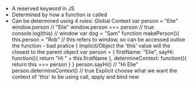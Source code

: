 - A reserved keyword in JS
- Determined by how a function is called
- Can be determined using 4 rules:
    Global Context
        var person = "Elie"
        window.person               // "Elie"
        window.person === person    // true
        console.log(this)           // window
        var dog = "Sam"
        function makePerson(){
            this.person = "Rob" // this refers to window, so can be accessed outise the function - bad pratice
        }
    Implicit/Object
        the 'this' value will the closest to the parent object
        var person = {
            firstName: "Elie",
            sayHi: function(){
                return "Hi " + this.firstName
            },
            determineContext: function(){
                return this === person
            }
        }
        person.sayHi() // "Hi Elie"
        person.determineContext()  // true
    Explicit
        choose what we want the context of 'this' to be using call, apply and bind
    new